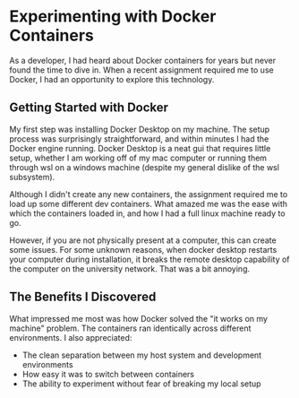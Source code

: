 # Experimenting with Docker Containers 
As a developer, I had heard about Docker containers for years but never found the time to dive in. When a recent assignment required me to use Docker, I had an  opportunity to explore this technology.

## Getting Started with Docker
My first step was installing Docker Desktop on my machine. The setup process was surprisingly straightforward, and within minutes I had the Docker engine running. Docker Desktop is a neat gui that requires little setup, whether I am working off of my mac computer or running them through wsl on a windows machine (despite my general dislike of the wsl subsystem). 

Although I didn't create any new containers, the assignment required me to load up some different dev containers. What amazed me was the ease with which the containers loaded in, and how I had a full linux machine ready to go.

However, if you are not physically present at a computer, this can create some issues. For some unknown reasons, when docker desktop restarts your computer during installation, it breaks the remote desktop capability of the computer on the university network. That was a bit annoying. 

## The Benefits I Discovered
What impressed me most was how Docker solved the "it works on my machine" problem. The containers ran identically across different environments. I also appreciated:

- The clean separation between my host system and development environments
- How easy it was to switch between containers
- The ability to experiment without fear of breaking my local setup
